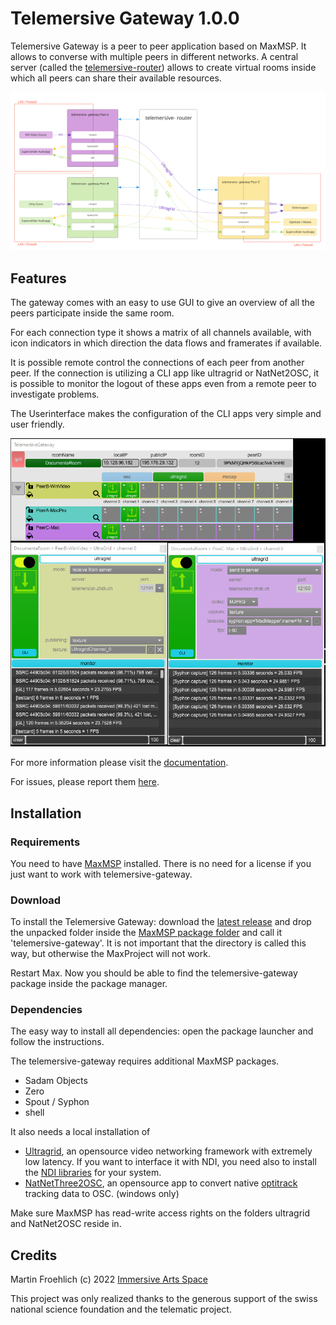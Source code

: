 # Telemersive Gateway 1.0.0

Telemersive Gateway is a peer to peer application based on MaxMSP. It allows to converse with multiple peers in different networks. A central server (called the [telemersive-router](https://gitlab.zhdk.ch/telemersion/telemersive-router)) allows to create virtual rooms inside which all peers can share their available resources.

![Diagram](media/DiagramUserView.svg "Solution")

## Features

The gateway comes with an easy to use GUI to give an overview of all the peers participate inside the same room.

For each connection type it shows a matrix of all channels available, with icon indicators in which direction the data flows and framerates if available.

It is possible remote control the connections of each peer from another peer. If the connection is utilizing a CLI app like ultragrid or NatNet2OSC, it is possible to monitor the logout of these apps even from a remote peer to investigate problems.

The Userinterface makes the configuration of the CLI apps very simple and user friendly.

![Diagram](media/TG_device_ultragrid_2peers.png "GUI")

For more information please visit  the [documentation](https://gitlab.zhdk.ch/telemersion/telemersive-gateway/-/wikis/Welcome).

For issues, please report them [here](https://gitlab.zhdk.ch/telemersion/telemersive-gateway/-/issues).

## Installation

### Requirements
You need to have [MaxMSP](https://cycling74.com/) installed. There is no need for a license if you just want to work with telemersive-gateway.

### Download
To install the Telemersive Gateway: download the [latest release](https://gitlab.zhdk.ch/telemersion/telemersive-gateway/-/releases) and drop the unpacked folder inside the [MaxMSP package folder](https://docs.cycling74.com/max8/vignettes/packages) and call it 'telemersive-gateway'. It is not important that the directory is called this way, but otherwise the MaxProject will not work.

Restart Max. Now you should be able to find the telemersive-gateway package inside the package manager.

### Dependencies
The easy way to install all dependencies: open the package launcher and follow the instructions.

The telemersive-gateway requires additional MaxMSP packages.

* Sadam Objects
* Zero
* Spout / Syphon
* shell

It also needs a local installation of

* [Ultragrid](https://www.ultragrid.cz/), an opensource video networking framework with extremely low latency. If you want to interface it with NDI, you need also to install the [NDI libraries](https://github.com/CESNET/UltraGrid/wiki/Syphon,-Spout-and-NDI#ndi) for your system.
* [NatNetThree2OSC](https://github.com/tecartlab/app_NatNetThree2OSC),  an opensource app to convert native [optitrack](https://optitrack.com/software/) tracking data to OSC. (windows only)

Make sure MaxMSP has read-write access rights on the folders ultragrid and NatNet2OSC reside in.

## Credits

Martin Froehlich (c) 2022 [Immersive Arts Space](http://immersive-arts.ch)

This project was only realized thanks to the generous support of the swiss national science foundation and the telematic project.
